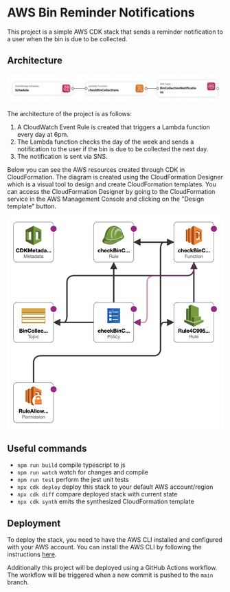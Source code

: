 # AWS Bin Reminder Notifications

This project is a simple AWS CDK stack that sends a reminder notification to a user when the bin is due to be collected.

## Architecture

![Architecture](./docs/assets/architecture.png)

The architecture of the project is as follows:

1. A CloudWatch Event Rule is created that triggers a Lambda function every day at 6pm.
2. The Lambda function checks the day of the week and sends a notification to the user if the bin is due to be collected the next day.
3. The notification is sent via SNS.

Below you can see the AWS resources created through CDK in CloudFormation. The diagram is created using the CloudFormation Designer which is a visual tool to design and create CloudFormation templates. You can access the CloudFormation Designer by going to the CloudFormation service in the AWS Management Console and clicking on the "Design template" button.

![CloudFormation](./docs/assets/BinCollectionNotificationStack-designer.png)

## Useful commands

- `npm run build` compile typescript to js
- `npm run watch` watch for changes and compile
- `npm run test` perform the jest unit tests
- `npx cdk deploy` deploy this stack to your default AWS account/region
- `npx cdk diff` compare deployed stack with current state
- `npx cdk synth` emits the synthesized CloudFormation template

## Deployment

To deploy the stack, you need to have the AWS CLI installed and configured with your AWS account. You can install the AWS CLI by following the instructions [here](https://docs.aws.amazon.com/cli/latest/userguide/cli-chap-install.html).

Additionally this project will be deployed using a GitHub Actions workflow. The workflow will be triggered when a new commit is pushed to the `main` branch.
